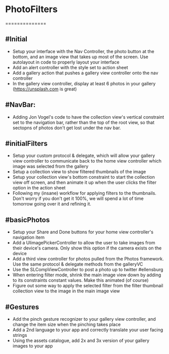 # PhotoFilters
==============

#Initial
--------

* Setup your interface with the Nav Controller, the photo button at the bottom, and an image view that takes up most of the screen. Use autolayout in code to
properly layout your interface
* Add an alert controller with the style set to action sheet
* Add a gallery action that pushes a gallery view controller onto the nav controller
* In the gallery view controller, display at least 6 photos in your gallery (https://unsplash.com is great)

#NavBar:
---------

* Adding Jon Vogel's code to have the collection view's vertical constraint set to the navigation bar, rather than the top of the root view, so that sectopns of photos don't get lost under the nav bar.

#initialFilters
----------------

* Setup your custom protocol & delegate, which will allow your gallery view controller to communicate back to the home view controller which image was selected from the gallery
* Setup a collection view to show filtered thumbnails of the image
* Setup your collection view's bottom constraint to start the collection view off screen, and then animate it up when the user clicks the filter option in the action sheet
* Following my (insane) workflow for applying filters to the thumbnails. Don't worry if you don't get it 100%, we will spend a lot of time tomorrow going over it and refining it.

#basicPhotos
------------

* Setup your Share and Done buttons for your home view controller's navigation item
* Add a UIimagePickerController to allow the user to take images from their device's camera. Only show this option if the camera exists on the device
* Add a third view controller for photos pulled from the Photos framework. Use the same protocol & delegate methods from the galleryVC
* Use the SLCompViewController to post a photo up to twitter #ellensburg
* When entering filter mode, shrink the main image view down by adding to its constraints constant values. Make this animated (of course)
* Figure out some way to apply the selected filter from the filter thumbnail collection view to the image in the main image view

#Gestures
----------

* Add the pinch gesture recognizer to your gallery view controller, and change the item size when the pinching takes place
* Add a 2nd language to your app and correctly translate your user facing strings
* Using the assets catalogue, add 2x and 3x version of your gallery images to your app
